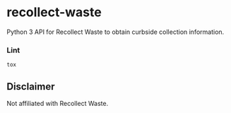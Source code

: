 # recollect-waste
Python 3 API for Recollect Waste to obtain curbside collection information.

### Lint

`tox`

## Disclaimer
Not affiliated with Recollect Waste.
